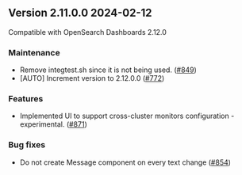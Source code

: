 ## Version 2.11.0.0 2024-02-12
Compatible with OpenSearch Dashboards 2.12.0

### Maintenance
* Remove integtest.sh since it is not being used. ([#849](https://github.com/opensearch-project/alerting-dashboards-plugin/pull/849))
* [AUTO] Increment version to 2.12.0.0 ([#772](https://github.com/opensearch-project/alerting-dashboards-plugin/pull/772))

### Features
* Implemented UI to support cross-cluster monitors configuration - experimental. ([#871](https://github.com/opensearch-project/alerting-dashboards-plugin/pull/871))

### Bug fixes
* Do not create Message component on every text change ([#854](https://github.com/opensearch-project/alerting-dashboards-plugin/pull/854))
